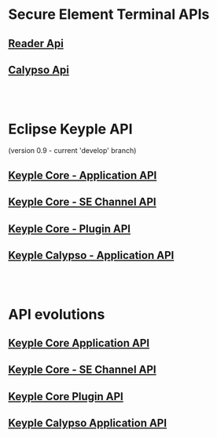 # Secure Element Terminal APIs
## [Reader Api](./SecureElementTerminalApi/Reader)
## [Calypso Api](./SecureElementTerminalApi/Calypso)

<BR/><BR/>
# Eclipse Keyple API
(version 0.9 - current 'develop' branch)
## [Keyple Core - Application API](./KeypleCoreApi/Application)
## [Keyple Core - SE Channel API](./KeypleCoreApi/SeChannel)
## [Keyple Core - Plugin API](./KeypleCoreApi/Plugin)
## [Keyple Calypso - Application API](./KeypleCalypsoApi/Application)

<BR/><BR/>
# API evolutions
## [Keyple Core Application API](./KeypleCoreApi/Application/old.md)
## [Keyple Core - SE Channel API](./KeypleCoreApi/SeChannel/old.md)
## [Keyple Core Plugin API](./KeypleCoreApi/Plugin/old.md)
## [Keyple Calypso Application API](./KeypleCalypso/ApplicationApi/old.md)
